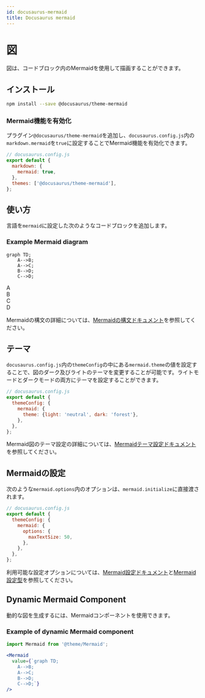 ```yaml
---
id: docusaurus-mermaid
title: Docusaurus mermaid
---
```


# 図

図は、コードブロック内のMermaidを使用して描画することができます。

## インストール

```bash
npm install --save @docusaurus/theme-mermaid
```

### Mermaid機能を有効化

プラグイン`@docusaurus/theme-mermaid`を追加し、`docusaurus.config.js`内の`markdown.mermaid`を`true`に設定することでMermaid機能を有効化できます。

```js
// docusaurus.config.js
export default {
  markdown: {
    mermaid: true,
  },
  themes: ['@docusaurus/theme-mermaid'],
};
```

## 使い方

言語を`mermaid`に設定した次のようなコードブロックを追加します。

### Example Mermaid diagram

```mermaid
graph TD;
    A-->B;
    A-->C;
    B-->D;
    C-->D;
```

A  
B  
C  
D

Mermaidの構文の詳細については、[Mermaidの構文ドキュメント](https://mermaid-js.github.io/mermaid/#/)を参照してください。

## テーマ

`docusaurus.config.js`内の`themeConfig`の中にある`mermaid.theme`の値を設定することで、図のダーク及びライトのテーマを変更することが可能です。ライトモードとダークモードの両方にテーマを設定することができます。

```js
// docusaurus.config.js
export default {
  themeConfig: {
    mermaid: {
      theme: {light: 'neutral', dark: 'forest'},
    },
  },
};
```

Mermaid図のテーマ設定の詳細については、[Mermaidテーマ設定ドキュメント](https://mermaid-js.github.io/mermaid/#/theming)を参照してください。

## Mermaidの設定

次のような`mermaid.options`内のオプションは、`mermaid.initialize`に直接渡されます。

```js
// docusaurus.config.js
export default {
  themeConfig: {
    mermaid: {
      options: {
        maxTextSize: 50,
      },
    },
  },
};
```

利用可能な設定オプションについては、[Mermaid設定ドキュメント](https://mermaid-js.github.io/mermaid/#/setup)と[Mermaid設定型](https://github.com/mermaid-js/mermaid/blob/develop/typings/mermaidAPI.d.ts)を参照してください。

## Dynamic Mermaid Component

動的な図を生成するには、Mermaidコンポーネントを使用できます。

### Example of dynamic Mermaid component

```jsx
import Mermaid from '@theme/Mermaid';

<Mermaid
  value={`graph TD;
    A-->B;
    A-->C;
    B-->D;
    C-->D;`}
/>
```